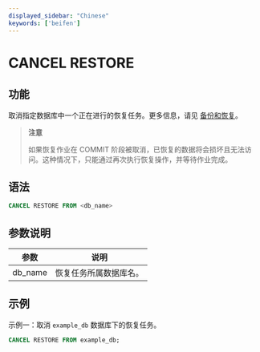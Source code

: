 ```yaml
---
displayed_sidebar: "Chinese"
keywords: ['beifen']
---
```


# CANCEL RESTORE

## 功能

取消指定数据库中一个正在进行的恢复任务。更多信息，请见 [备份和恢复](../../../administration/Backup_and_restore.md)。

> **注意**
>
> 如果恢复作业在 COMMIT 阶段被取消，已恢复的数据将会损坏且无法访问。这种情况下，只能通过再次执行恢复操作，并等待作业完成。

## 语法

```SQL
CANCEL RESTORE FROM <db_name>
```

## 参数说明

| **参数** | **说明**               |
| -------- | ---------------------- |
| db_name  | 恢复任务所属数据库名。 |

## 示例

示例一：取消 `example_db` 数据库下的恢复任务。

```SQL
CANCEL RESTORE FROM example_db;
```
